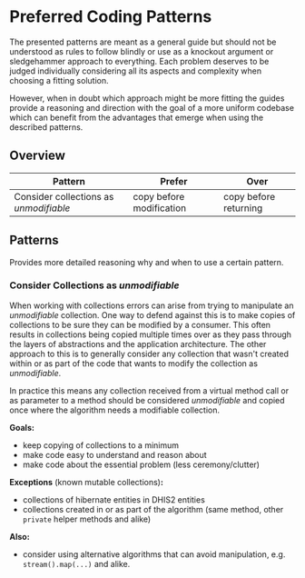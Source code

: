 # Preferred Coding Patterns

The presented patterns are meant as a general guide but should not be understood 
as rules to follow blindly or use as a knockout argument or sledgehammer 
approach to everything. Each problem deserves to be judged individually 
considering all its aspects and complexity when choosing a fitting solution. 

However, when in doubt which approach might be more fitting the guides provide
a reasoning and direction with the goal of a more uniform codebase which can
benefit from the advantages that emerge when using the described patterns.

## Overview
| Pattern                                | Prefer | Over                    |
|----------------------------------------|---------------------|-------------------------|
| Consider collections as _unmodifiable_ | copy before modification | copy before returning |

## Patterns

Provides more detailed reasoning why and when to use a certain pattern. 

### Consider Collections as _unmodifiable_
When working with collections errors can arise from trying to manipulate an
_unmodifiable_ collection. One way to defend against this is to make copies of
collections to be sure they can be modified by a consumer. This often results
in collections being copied multiple times over as they pass through the layers
of abstractions and the application architecture. The other approach to this
is to generally consider any collection that wasn't created within or as part 
of the code that wants to modify the collection as _unmodifiable_. 

In practice this means any collection received from a virtual method call or
as parameter to a method should be considered _unmodifiable_ and copied once
where the algorithm needs a modifiable collection.

**Goals:** 
* keep copying of collections to a minimum
* make code easy to understand and reason about
* make code about the essential problem (less ceremony/clutter)

**Exceptions** (known mutable collections)**:**
* collections of hibernate entities in DHIS2 entities
* collections created in or as part of the algorithm (same method, 
  other `private` helper methods and alike)

**Also:**
* consider using alternative algorithms that can avoid manipulation, 
  e.g. `stream().map(...)` and alike.